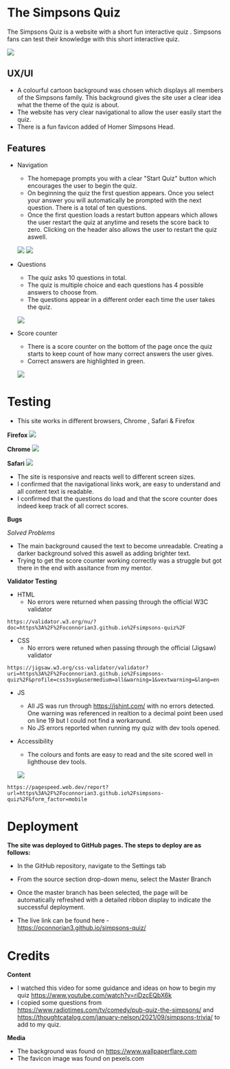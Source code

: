 # The Simpsons Quiz #

The Simpsons Quiz is a website with a short fun interactive quiz . Simpsons fans can test their knowledge with this short interactive quiz.

![](assets/images/amiresponsive.png)

## UX/UI ##

   * A colourful cartoon background was chosen which displays all members of the Simpsons family. This background gives the site user a clear idea what the theme of the quiz is about.
   * The website has very clear navigational to allow the user easily start the quiz.
   * There is a fun favicon added of Homer Simpsons Head.

## Features ##

 * Navigation

    * The homepage prompts you with a clear "Start Quiz" button which encourages the user to begin the quiz.
    * On beginning the quiz the first question appears. Once you select your answer you will automatically be prompted with the next question. There is a total of ten questions. 
    * Once the first question loads a restart button appears which allows the user restart the quiz at anytime and resets the score back to zero. Clicking on the header also allows the user to restart the quiz aswell. 
   

    ![](assets/images/header-and-start-page.png)
    ![](assets/images/restart.png)

 * Questions

    * The quiz asks 10 questions in total.
    * The quiz is multiple choice and each questions has 4 possible answers to choose from.
    * The questions appear in a different order each time the user takes the quiz.
    
    ![](assets/images/questions.png)

 * Score counter

    * There is a score counter on the bottom of the page once the quiz starts to keep count of how many correct answers the user gives. 
    * Correct answers are highlighted in green.   

    ![](assets/images/correct-answers.png)

# Testing #

   * This site works in different browsers, Chrome , Safari & Firefox

   **Firefox**
![](assets/images/firefox.png)

   **Chrome**
![](assets/images/chrome.png)

   **Safari**
![](assets/images/safari.png)

   * The site is responsive and reacts well to different screen sizes.
   * I confirmed that the navigational links work, are easy to understand and all content text is readable.
   * I confirmed that the questions do load and that the score counter does indeed keep track of all correct scores.

**Bugs** 

*Solved Problems*

   * The main background caused the text to become unreadable. Creating a darker background solved this aswell as adding brighter text.
   * Trying to get the score counter working correctly was a struggle but got there in the end with assitance from my mentor.

**Validator Testing**

* HTML
   * No errors were returned when passing through the official W3C validator

```
https://validator.w3.org/nu/?doc=https%3A%2F%2Foconnorian3.github.io%2Fsimpsons-quiz%2F

```

* CSS
   * No errors were retuned when passing through the official (Jigsaw) validator

```
https://jigsaw.w3.org/css-validator/validator?uri=https%3A%2F%2Foconnorian3.github.io%2Fsimpsons-quiz%2F&profile=css3svg&usermedium=all&warning=1&vextwarning=&lang=en
```

* JS
  * All JS was run through https://jshint.com/ with no errors detected. One warning was referenced in realtion to a decimal point been used on line 19 but I could not find a workaround.
  * No JS errors reported when running my quiz with dev tools opened.
    
* Accessibility
   * The colours and fonts are easy to read and the site scored well in lighthouse dev tools.

   ![](/assets/images/lighthouseresults.png)
```
https://pagespeed.web.dev/report?url=https%3A%2F%2Foconnorian3.github.io%2Fsimpsons-quiz%2F&form_factor=mobile

```    

# Deployment #

**The site was deployed to GitHub pages. The steps to deploy are as follows:**
   * In the GitHub repository, navigate to the Settings tab
   * From the source section drop-down menu, select the Master Branch
   * Once the master branch has been selected, the page will be automatically refreshed with a detailed ribbon display to indicate the successful deployment.

   * The live link can be found here - https://oconnorian3.github.io/simpsons-quiz/

# Credits #

**Content** 
   * I watched this video for some guidance and ideas on how to begin my quiz https://www.youtube.com/watch?v=riDzcEQbX6k
   * I copied some questions from https://www.radiotimes.com/tv/comedy/pub-quiz-the-simpsons/ and https://thoughtcatalog.com/january-nelson/2021/09/simpsons-trivia/ to add to my quiz.

**Media**

   * The background was found on https://www.wallpaperflare.com 
   * The favicon image was found on pexels.com
